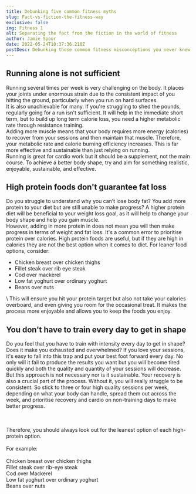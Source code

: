 ```yaml
---
title: Debunking five common fitness myths
slug: Fact-vs-fiction-the-fitness-way
exclusive: false
img: Fitness 1
alt: Separating the fact from the fiction in the world of fitness
author: Jamie Spoor
date: 2022-05-24T10:37:36.210Z
postDesc: Debunking those common fitness misconceptions you never knew existed
---
```

## Running alone is not sufficient        

Running several times per week is very challenging on the body. It places your joints under enormous strain due to the consistent impact of you hitting the ground, particularly when you run on hard surfaces.\
It is also unachievable for many. If you're struggling to shed the pounds, regularly going for a run isn't sufficient.  It will help in the immediate short term, but to build up long term calorie loss, you need a higher metabolic rate through resistance training. \
Adding more muscle means that your body requires more energy (calories) to recover from your sessions and then maintain that muscle. Therefore, your metabolic rate and calorie burning efficiency increases. This is far more effective and sustainable than just relying on running. \
Running is great for cardio work but it should be a supplement, not the main course.  To achieve a better body shape, try and aim for something realistic, enjoyable, sustainable, and effective. 

## High protein foods don't guarantee fat loss

Do you struggle to understand why you can’t lose body fat? You add more protein to your diet but are still unable to make progress? A higher protein diet will be beneficial to your weight loss goal, as it will help to change your body shape and help you gain muscle. \
However, adding in more protein in does not mean you will then make progress in terms of weight and fat loss. It's a common error to prioritise protein over calories. High protein foods are useful, but if they are high in calories they are not the best option when it comes to diet. For leaner food options, consider:    

* Chicken breast over chicken thighs
* Fillet steak over rib eye steak
* Cod over mackerel
* Low fat yoghurt over ordinary yoghurt
* Beans over nuts

\    This will ensure you hit your protein target but also not take your calories overboard, and even giving you room for the occasional treat. It makes the process more enjoyable and allows you to keep the foods you enjoy.

## You don't have to train every day to get in shape

Do you feel that you have to train with intensity every day to get in shape? Does it make you exhausted and overwhelmed? If you love your sessions, it's easy to fall into this trap and put your best foot forward every day. No only will it fail to produce the results you want but you will become tired quickly and both the quality and quantity of your sessions will decrease. \
But this approach is not necessary nor is it sustainable. Your recovery is also a crucial part of the process. Without it, you will really struggle to be consistent. So stick to three or four high quality sessions per week, depending on what your body can handle, spread them out across the week, and prioritise recovery and cardio on non-training days to make better progress. 



































   



\
\
Therefore, you should always look out for the leanest option of each high-protein option.\
\
For example:\
\
Chicken breast over chicken thighs\
Fillet steak over rib-eye steak\
Cod over Mackerel\
Low fat yoghurt over ordinary yoghurt\
Beans over nuts